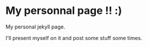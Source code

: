 My personnal page !! :)
======================

My personal jekyll page.

I'll present myself on it and post some stuff some times.
